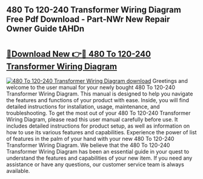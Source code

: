 ## 480 To 120-240 Transformer Wiring Diagram Free Pdf Download - Part-NWr New Repair Owner Guide tAHDn

# <h2><a href="http://dfhn7i.blite.top/?on=480+To+120-240+Transformer+Wiring+Diagram">🔗Download New 👉🔴 480 To 120-240 Transformer Wiring Diagram</a></h2>

[![480 To 120-240 Transformer Wiring Diagram download](https://i.imgur.com/lujVjoI.png)](http://dfhn7i.blite.top/?on=480+To+120-240+Transformer+Wiring+Diagram)
Greetings and welcome to the user manual for your newly bought 480 To 120-240 Transformer Wiring Diagram. This manual is designed to help you navigate the features and functions of your product with ease. Inside, you will find detailed instructions for installation, usage, maintenance, and troubleshooting. To get the most out of your 480 To 120-240 Transformer Wiring Diagram, please read this user manual carefully before use. It includes detailed instructions for product setup, as well as information on how to use its various features and capabilities. Experience the power of list of features in the palm of your hand with your new 480 To 120-240 Transformer Wiring Diagram. We believe that the 480 To 120-240 Transformer Wiring Diagram has been an essential guide in your quest to understand the features and capabilities of your new item. If you need any assistance or have any questions, our customer service team is always available.
